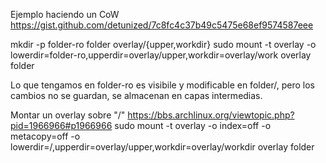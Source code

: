 Ejemplo haciendo un CoW
https://gist.github.com/detunized/7c8fc4c37b49c5475e68ef9574587eee

mkdir -p folder-ro folder overlay/{upper,workdir}
sudo mount -t overlay -o lowerdir=folder-ro,upperdir=overlay/upper,workdir=overlay/work overlay folder

Lo que tengamos en folder-ro es visibile y modificable en folder/, pero los cambios no se guardan, se almacenan en capas intermedias.


Montar un overlay sobre "/"
https://bbs.archlinux.org/viewtopic.php?pid=1966966#p1966966
sudo mount -t overlay -o index=off -o metacopy=off -o lowerdir=/,upperdir=overlay/upper,workdir=overlay/workdir overlay folder
